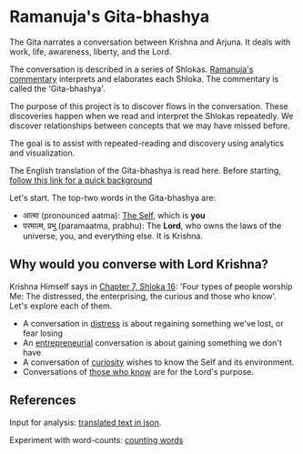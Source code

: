 # Ramanuja's Gita-bhashya

The Gita narrates a conversation between Krishna and Arjuna.
It deals with work, life, awareness, liberty, and the Lord.

The conversation is described in a series of Shlokas.
[Ramanuja's commentary](ramanujas-commentary.md)
interprets and elaborates each Shloka. 
The commentary is called the 'Gita-bhashya'.

The purpose of this project is to discover flows in the conversation.
These discoveries happen when we read and interpret the Shlokas repeatedly.
We discover relationships between concepts that we may have missed before.

The goal is to assist with repeated-reading and discovery
using analytics and visualization.

The English translation of the Gita-bhashya is read here.
Before starting,
[follow this link for a quick background](https://rapalearning.com/life-and-liberty/Back%20to%20Basics.html)

Let's start. The top-two words in the Gita-bhashya are:
- आत्मा (pronounced aatma):
[The Self](https://rapalearning.com/life-and-liberty/Back%20to%20Basics.html),
which is **you**
- परमात्म, प्रभु (paramaatma, prabhu): The **Lord**,
who owns the laws of the universe, you, and everything else. It is Krishna.

## Why would **you** converse with **Lord Krishna**? 

Krishna Himself says in [Chapter 7, Shloka 16](https://rapalearning.com/life-and-liberty/Chapter%207.html#16):
'Four types of people worship Me: The distressed, the enterprising, the curious and those who know'.
Let's explore each of them.
- A conversation in [distress](distress-conversation.md) is about regaining something we've lost, or fear losing
- An [entrepreneurial](entrepreneur-conversation.md) conversation is about gaining something we don't have
- A conversation of [curiosity](curiosity-conversation.md) wishes to know the Self and its environment.
- Conversations of [those who know](jnani-conversation.md) are for the Lord's purpose.

## References
Input for analysis:
[translated text in json](https://rapalearning.com/life-and-liberty/gitabhashya.json).

Experiment with word-counts:
[counting words](word-counts.md)
